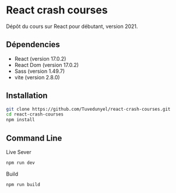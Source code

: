 # React crash courses

Dépôt du cours sur React pour débutant, version 2021.

## Dépendencies

- React (version 17.0.2)
- React Dom (version 17.0.2)
- Sass (version 1.49.7)
- vite (version 2.8.0)

## Installation

```bash
git clone https://github.com/Tuvedunyel/react-crash-courses.git
cd react-crash-courses
npm install
```

## Command Line

Live Sever

```bash
npm run dev
```

Build

```bash
npm run build
```
